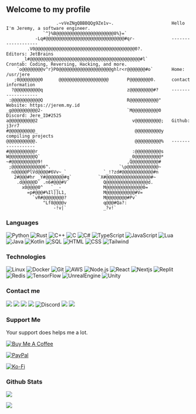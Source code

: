 ## Welcome to my profile

```
                   .~vVeZNgQBBBQQg9Ze1v~.                      Hello I'm Jeremy, a software engineer. 
              `^}%B@@@@@@@@@@@@@@@@@@@@@@8%}=`                 
           -Lq#@@@@@@@@@@@@@@@@@@@@@@@@@@@@@@#qr-              -------------------
        .V0@@@@@@@@@@@@@@@@@@@@@@@@@@@@@@@@@@@@@@0?.           Editors: JetBrains
      _l#@@@@@@@@@@@@@@@@@@@@@@@@@@@@@@@@@@@@@@@@@@#l`         Crontab: Coding, Reversing, Hacking, and more.
    `o@@@@@@@@v^r}P0@@@@@@@@@@@@@@@@@@@@ghlr<r@@@@@@@#o`       Home: /usr/jere
   ;0@@@@@@@@0      @@@@@@@@@@@@@@@@@@@       P@@@@@@@@0.      contact information
  ?@@@@@@@@@@q                                z@@@@@@@@@#?     -------------------
 :@@@@@@@@@@@Q                                R@@@@@@@@@@@"    Website: https://jerem.my.id
_g@@@@@@@@@@2-                                `M@@@@@@@@@@0    Discord: Jere_ID#2525
a@@@@@@@@@@2                                    v@@@@@@@@@@;   Github: j3rr7
#@@@@@@@@@@_                                     @@@@@@@@@@y   compiling projects
@@@@@@@@@@@.                                     @@@@@@@@@@%   ------------------
#@@@@@@@@@@r                                    :@@@@@@@@@@s   
W@@@@@@@@@@Q`                                  _0@@@@@@@@@@*   
~#@@@@@@@@@@9!                                ,Q@@@@@@@@@@#    
 ;@@@@@@@@@@@@6^.                          `\p@@@@@@@@@@@@~    
  n@@@@@PlVd@@@@#6Vv~_`              `_!?zd#@@@@@@@@@@@@#n     
   2#@@@#hr _Y#@@@@@@@#q`          `X#@@@@@@@@@@@@@@@@@#~      
    .d@@@@@D` .n6#@@@#V`             Q@@@@@@@@@@@@@@@@d.       
      x0@@@@0^   `__-                M@@@@@@@@@@@@@@0=         
        =p#@@@#%Il]]L1,              M@@@@@@@@@@@#V=           
          `vR#@@@@@@@@?              M@@@@@@@@#Pv`             
              "Lf8@@@@v              q@@@#Qa?:                 
                  -!v|`              _?v!`                     
```

### Languages

![Python](https://img.shields.io/badge/-Python-000?&logo=Python&style=for-the-badge)
![Rust](https://img.shields.io/badge/-Rust-000?&logo=Rust&style=for-the-badge)
![C++](https://img.shields.io/badge/-C++-000?&logo=c%2b%2b&logoColor=00599C&style=for-the-badge)
![C](https://img.shields.io/badge/-C-000?&logo=C&style=for-the-badge)
![C#](https://img.shields.io/badge/-.NET-000?&logo=dotnet&style=for-the-badge)
![TypeScript](https://img.shields.io/badge/-TypeScript-000?&logo=TypeScript&style=for-the-badge)
![JavaScript](https://img.shields.io/badge/-JavaScript-000?&logo=JavaScript&style=for-the-badge)
![Lua](https://img.shields.io/badge/-Lua-000?&logo=lua&style=for-the-badge)
![Java](https://img.shields.io/badge/-Java-000?&logo=Java&logoColor=007396&style=for-the-badge)
![Kotlin](https://img.shields.io/badge/-Kotlin-000?&logo=Kotlin&style=for-the-badge)
![SQL](https://img.shields.io/badge/-SQL-000?&logo=MySQL&style=for-the-badge)
![HTML](https://img.shields.io/badge/-html5-000?&logo=html5&style=for-the-badge)
![CSS](https://img.shields.io/badge/-css3-000?&logo=css3&style=for-the-badge)
![Tailwind](https://img.shields.io/badge/-tailwindCss-000?&logo=tailwindcss&style=for-the-badge)

### Technologies

![Linux](https://img.shields.io/badge/-Linux-000?&logo=Linux&style=for-the-badge)
![Docker](https://img.shields.io/badge/-Docker-000?&logo=Docker&style=for-the-badge)
![Git](https://img.shields.io/badge/-Git-000?&logo=Git&style=for-the-badge)
![AWS](https://img.shields.io/badge/-AWS-000?&logo=Amazon-AWS&logoColor=F90&style=for-the-badge)
![Node.js](https://img.shields.io/badge/-Node.js-000?&logo=node.js&style=for-the-badge)
![React](https://img.shields.io/badge/-React-000?&logo=React&style=for-the-badge)
![Nextjs](https://img.shields.io/badge/-Next.Js-000?&logo=nextdotjs&style=for-the-badge)
![Replit](https://img.shields.io/badge/-Replit-000?&logo=replit&style=for-the-badge)
![Redis](https://img.shields.io/badge/-Redis-000?&logo=Redis&style=for-the-badge)
![TensorFlow](https://img.shields.io/badge/-TensorFlow-000?&logo=TensorFlow&style=for-the-badge)
![UnrealEngine](https://img.shields.io/badge/-Unreal_Engine-000?&logo=UnrealEngine&style=for-the-badge)
![Unity](https://img.shields.io/badge/-Unity-000?&logo=Unity&style=for-the-badge)

### Contact me
[![](https://img.shields.io/badge/-GitHub-000?&logo=github&style=for-the-badge)](https://github.com/j3rr7)
[![](https://img.shields.io/badge/-Linkedin-000?&logo=linkedin&style=for-the-badge)](https://www.linkedin.com/in/jere-id)
[![](https://img.shields.io/badge/-Email-000?&logo=maildotru&style=for-the-badge)](mailto:justdev@jerem.my.id)
[![](https://img.shields.io/badge/-GMail-000?&logo=gmail&style=for-the-badge)](mailto:adgrygry12348@gmail.com)
![Discord](https://img.shields.io/badge/-Jere_2525-000?&logo=discord&style=for-the-badge)
[![](https://img.shields.io/badge/-Line-000?&logo=line&style=for-the-badge)](https://line.me/R/ti/p/j3rr7)
[![](https://img.shields.io/badge/-Line-000?&logo=line&style=for-the-badge)](https://line.me/R/ti/p/j3rr71)

### Support Me
Your support does helps me a lot.

[![Buy Me A Coffee](https://img.shields.io/badge/Buy_Me_A_Coffee-FFDD00?style=for-the-badge&logo=buy-me-a-coffee&logoColor=black)](https://www.buymeacoffee.com/j3rr7)

[![PayPal](https://img.shields.io/badge/PayPal-00457C?style=for-the-badge&logo=paypal&logoColor=white)](https://www.paypal.com/paypalme/OridinaryPeople)

[![Ko-Fi](https://img.shields.io/badge/Ko--Fi-29abe0?style=for-the-badge&logo=ko-fi&logoColor=white)](https://ko-fi.com/j3rr7)

### Github Stats
[![](https://github-readme-stats-gray-sigma.vercel.app/api?username=j3rr7&count_private=1&theme=tokyonight)](https://github.com/anuraghazra/github-readme-stats)

[![](https://github-readme-stats-gray-sigma.vercel.app/api/top-langs/?username=j3rr7&layout=compact&count_private=1&theme=tokyonight)](https://github.com/anuraghazra/github-readme-stats)

